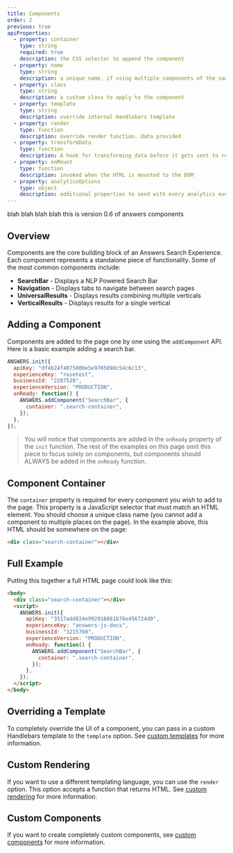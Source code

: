 ```yaml
---
title: Components
order: 2
previous: true
apiProperties:
  - property: container
    type: string
    required: true
    description: the CSS selector to append the component
  - property: name
    type: string
    description: a unique name, if using multiple components of the same type
  - property: class
    type: string
    description: a custom class to apply to the component
  - property: template
    type: string
    description: override internal Handlebars template
  - property: render
    type: function
    description: override render function. data provided
  - property: transformData
    type: function
    description: A hook for transforming data before it gets sent to render
  - property: onMount
    type: function
    description: invoked when the HTML is mounted to the DOM
  - property: analyticsOptions
    type: object
    description: additional properties to send with every analytics event
---
```


blah blah blah blah this is version 0.6 of answers components

## Overview

Components are the core building block of an Answers Search Experience. Each component represents a standalone piece of functionality.
Some of the most common components include:

- **SearchBar** - Displays a NLP Powered Search Bar
- **Navigation** - Displays tabs to navigate between search pages
- **UniversalResults** - Displays results combining multiple verticals
- **VerticalResults** - Displays results for a single vertical

## Adding a Component

Components are added to the page one by one using the `addComponent` API. Here is a basic example adding a search bar.

```js
ANSWERS.init({
  apiKey: "df4b24f4075800e5e9705090c54c6c13",
  experienceKey: "rosetest",
  businessId: "2287528",
  experienceVersion: "PRODUCTION",
  onReady: function() {
    ANSWERS.addComponent("SearchBar", {
      container: ".search-container",
    });
  },
});
```

> You will notice that components are added in the `onReady` property of the
> `init` function. The rest of the examples on this page omit this piece to
> focus solely on components, but components should ALWAYS be added in the `onReady`
> function.

## Component Container

The `container` property is required for every component you wish to add to the page. This property is a JavaScript selector that must match an HTML element. You should choose a unique class name (you cannot add a component to multiple places on the page). In the example above, this HTML should be somewhere on the page:

```html
<div class="search-container"></div>
```

## Full Example

Putting this together a full HTML page could look like this:

```html
<body>
  <div class="search-container"></div>
  <script>
    ANSWERS.init({
      apiKey: "3517add824e992916861b76e456724d9",
      experienceKey: "answers-js-docs",
      businessId: "3215760",
      experienceVersion: "PRODUCTION",
      onReady: function() {
        ANSWERS.addComponent("SearchBar", {
          container: ".search-container",
        });
      },
    });
  </script>
</body>
```

## Overriding a Template

To completely override the UI of a component, you can pass in a custom Handlebars template to the `template` option. See [custom templates](/advanced-concepts/custom-templates) for more information.

## Custom Rendering

If you want to use a different templating language, you can use the `render` option. This option accepts a function that returns HTML. See [custom rendering](/advanced-concepts/custom-rendering) for more information.

## Custom Components

If you want to create completely custom components, see [custom components](/advanced-concepts/custom-components) for more information.
